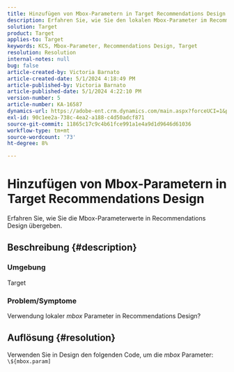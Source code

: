 ```yaml
---
title: Hinzufügen von Mbox-Parametern in Target Recommendations Design
description: Erfahren Sie, wie Sie den lokalen Mbox-Parameter im Recommendations-Design verwenden.
solution: Target
product: Target
applies-to: Target
keywords: KCS, Mbox-Parameter, Recommendations Design, Target
resolution: Resolution
internal-notes: null
bug: false
article-created-by: Victoria Barnato
article-created-date: 5/1/2024 4:18:49 PM
article-published-by: Victoria Barnato
article-published-date: 5/1/2024 4:22:10 PM
version-number: 5
article-number: KA-16587
dynamics-url: https://adobe-ent.crm.dynamics.com/main.aspx?forceUCI=1&pagetype=entityrecord&etn=knowledgearticle&id=fe14847c-d607-ef11-9f89-000d3a372703
exl-id: 90c1ee2a-738c-4ea2-a188-c4d50adcf871
source-git-commit: 11865c17c9c4b61fce991a1e4a9d1d9646d61036
workflow-type: tm+mt
source-wordcount: '73'
ht-degree: 8%

---
```


# Hinzufügen von Mbox-Parametern in Target Recommendations Design


Erfahren Sie, wie Sie die Mbox-Parameterwerte in Recommendations Design übergeben.

## Beschreibung {#description}


### <b>Umgebung</b>

Target



### <b>Problem/Symptome</b>

Verwendung lokaler *mbox* Parameter in Recommendations Design?


## Auflösung {#resolution}


Verwenden Sie in Design den folgenden Code, um die *mbox* Parameter:  `\${mbox.param]`
